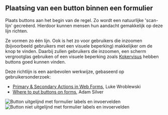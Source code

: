 ## Plaatsing van een button binnen een formulier

Plaats buttons aan het begin van de regel. Zo wordt een natuurlijke 'scan-lijn' gecreëerd. Hierdoor kunnen mensen hun aandacht gemakkelijk op deze lijn richten.

Ze vormen zo één lijn. Ook is het zo voor gebruikers die inzoomen (bijvoorbeeld gebruikers met een visuele beperking) makkelijker om de knop te vinden.
Daarbij zullen gebruikers die inzoomen, een scherm vergrootglas gebruiken of een visuele beperking zoals [Kokervisus](https://nl.wikipedia.org/wiki/Kokervisus) hebben buttons goed kunnen vinden.

Deze richtlijn is een aanbevolen werkwijze, gebaseerd op gebruikersonderzoek:

- [Primary & Secondary Actions in Web Forms](https://www.lukew.com/ff/entry.asp?571), Luke Wroblewski
- [Where to put buttons on forms](https://adamsilver.io/blog/where-to-put-buttons-on-forms/), Adam Silver

![Button uitgelijnd met formulier labels en invoervelden](https://raw.githubusercontent.com/nl-design-system/documentatie/assets/richtlijnen_formulier_buttons_placement--do.png)
![Button niet uitgelijnd met formulier labels en invoervelden](https://raw.githubusercontent.com/nl-design-system/documentatie/assets/richtlijnen_formulier_buttons_placement--dont.png)
